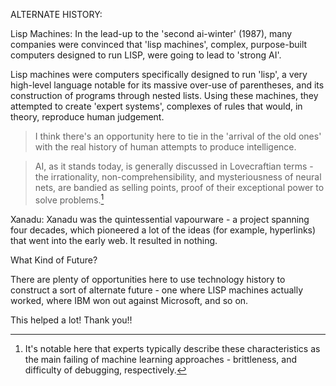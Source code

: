 ALTERNATE HISTORY:

Lisp Machines:
In the lead-up to the 'second ai-winter' (1987), many companies were convinced that 'lisp machines', complex, purpose-built computers designed to run LISP, were going to lead to 'strong AI'.

Lisp machines were computers specifically designed to run 'lisp', a very high-level language notable for its massive over-use of parentheses, and its construction of programs through nested lists.
Using these machines, they attempted to create 'expert systems', complexes of rules that would, in theory, reproduce human judgement.
> I think there's an opportunity here to tie in the 'arrival of the old ones' with the real history of human attempts to produce intelligence.

> AI, as it stands today, is generally discussed in Lovecraftian terms - the irrationality, non-comprehensibility, and mysteriousness of neural nets, are bandied as selling points,  proof of their exceptional power to solve problems.[^0]

Xanadu:
Xanadu was the quintessential vapourware - a project spanning four decades, which pioneered a lot of the ideas (for example, hyperlinks) that went into the early web. It resulted in nothing.
	
What Kind of Future?
	
There are plenty of opportunities here to use technology history to construct a sort of alternate future - one where LISP machines actually worked, where IBM won out against Microsoft, and so on. 




[^0]: It's notable here that experts typically describe these characteristics as the main failing of machine learning approaches - brittleness, and difficulty of debugging, respectively.
		
This helped a lot! Thank you!!
